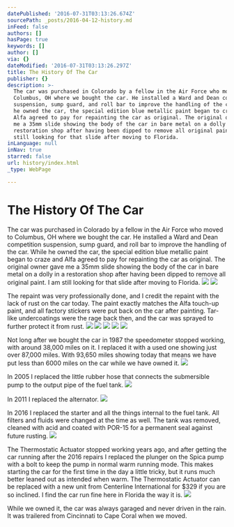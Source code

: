 ```yaml
---
datePublished: '2016-07-31T03:13:26.674Z'
sourcePath: _posts/2016-04-12-history.md
inFeed: false
authors: []
hasPage: true
keywords: []
author: []
via: {}
dateModified: '2016-07-31T03:13:26.297Z'
title: The History Of The Car
publisher: {}
description: >-
  The car was purchased in Colorado by a fellow in the Air Force who moved to
  Columbus, OH where we bought the car. He installed a Ward and Dean competition
  suspension, sump guard, and roll bar to improve the handling of the car. While
  he owned the car, the special edition blue metallic paint began to craze and
  Alfa agreed to pay for repainting the car as original. The original owner gave
  me a 35mm slide showing the body of the car in bare metal on a dolly in a
  restoration shop after having been dipped to remove all original paint. I am
  still looking for that slide after moving to Florida.
inLanguage: null
inNav: true
starred: false
url: history/index.html
_type: WebPage

---
```

# The History Of The Car

The car was purchased in Colorado by a fellow in the Air Force who moved to Columbus, OH where we bought the car. He installed a Ward and Dean competition suspension, sump guard, and roll bar to improve the handling of the car. While he owned the car, the special edition blue metallic paint began to craze and Alfa agreed to pay for repainting the car as original. The original owner gave me a 35mm slide showing the body of the car in bare metal on a dolly in a restoration shop after having been dipped to remove all original paint. I am still looking for that slide after moving to Florida.
![](https://s3-us-west-2.amazonaws.com/the-grid-img/p/e8da364577531e41667b95138973dbec9aa288c3.jpg)
![](https://s3-us-west-2.amazonaws.com/the-grid-img/p/39aca49d9e294331eebd82e54a1b5ed6535130f6.jpg)

The repaint was very professionally done, and I credit the repaint with the lack of rust on the car today. The paint exactly matches the Alfa touch-up paint, and all factory stickers were put back on the car after painting. Tar-like undercoatings were the rage back then, and the car was sprayed to further protect it from rust.
![](https://the-grid-user-content.s3-us-west-2.amazonaws.com/6a35d0cc-be4f-451c-9686-075ce92dcc6f.jpg)
![](https://the-grid-user-content.s3-us-west-2.amazonaws.com/53df057a-cc15-4c90-9e60-bbedf109f01b.jpg)
![](https://the-grid-user-content.s3-us-west-2.amazonaws.com/2f327729-ad03-4b53-a1ab-a561f6d9452b.jpg)
![](https://the-grid-user-content.s3-us-west-2.amazonaws.com/d8bdabd8-47c6-48d2-abc6-2f8103247bb7.jpg)
![](https://the-grid-user-content.s3-us-west-2.amazonaws.com/7aec4ea9-b3f8-40b3-851a-1d2cb93c12ea.jpg)

Not long after we bought the car in 1987 the speedometer stopped working, with around 38,000 miles on it. I replaced it with a used one showing just over 87,000 miles. With 93,650 miles showing today that means we have put less than 6000 miles on the car while we have owned it.
![](https://the-grid-user-content.s3-us-west-2.amazonaws.com/f359cbb7-201b-40d9-bf31-3411819811dc.jpg)

In 2005 I replaced the little rubber hose that connects the submersible pump to the output pipe of the fuel tank.
![](https://the-grid-user-content.s3-us-west-2.amazonaws.com/ee35347e-388d-4a86-b223-c9fc3a665036.jpg)

In 2011 I replaced the alternator.
![](https://the-grid-user-content.s3-us-west-2.amazonaws.com/da2377fd-9fff-4e2d-9b2d-b9b6a23da252.jpg)

In 2016 I replaced the starter and all the things internal to the fuel tank. All filters and fluids were changed at the time as well. The tank was removed, cleaned with acid and coated with POR-15 for a permanent seal against future rusting.
![](https://the-grid-user-content.s3-us-west-2.amazonaws.com/7c3f5cd7-44b4-44d0-b8c8-4173f91da1d2.jpg)

The Thermostatic Actuator stopped working years ago, and after getting the car running after the 2016 repairs I replaced the plunger on the Spica pump with a bolt to keep the pump in normal warm running mode. This makes starting the car for the first time in the day a little tricky, but it runs much better leaned out as intended when warm. The Thermostatic Actuator can be replaced with a new unit from Centerline International for $329 if you are so inclined. I find the car run fine here in Florida the way it is.
![](https://the-grid-user-content.s3-us-west-2.amazonaws.com/87b1ae4e-b5dc-4441-80c2-d67b79990925.jpg)

While we owned it, the car was always garaged and never driven in the rain. It was trailered from Cincinnati to Cape Coral when we moved.